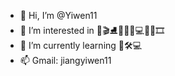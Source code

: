 - 👋 Hi, I’m @Yiwen11
- 👀 I’m interested in 🎨🎬⛸🏹🏀🎱💻📸🎥🎞
- 🌱 I’m currently learning 📃🛠💻
- 📫 Gmail: jiangyiwen11

<!---
Yiwen11/Yiwen11 is a ✨ special ✨ repository because its `README.md` (this file) appears on your GitHub profile.
You can click the Preview link to take a look at your changes.
--->
